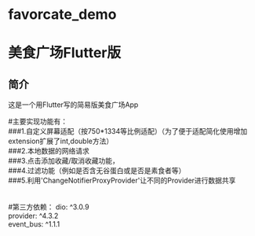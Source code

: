 # favorcate_demo
美食广场Flutter版
=====

简介
----
这是一个用Flutter写的简易版美食广场App

#主要实现功能有：<br>
###1.自定义屏幕适配（按750*1334等比例适配）（为了便于适配简化使用增加extension扩展了int,double方法）<br>
###2.本地数据的网络请求<br>
###3.点击添加收藏/取消收藏功能，<br>
###4.过滤功能（例如是否含无谷蛋白或是否是素食者等）<br>
###5.利用'ChangeNotifierProxyProvider'让不同的Provider进行数据共享<br>
<br>
<br>
#第三方依赖：
dio: ^3.0.9<br>
provider: ^4.3.2<br>
event_bus: ^1.1.1
